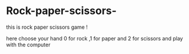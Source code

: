 # Rock-paper-scissors-
this is rock paper scissors game !

here choose your hand 0 for rock ,1 for paper and 2 for scissors and play with the computer 
